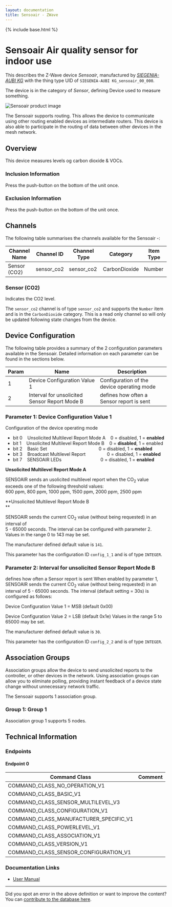```yaml
---
layout: documentation
title: Sensoair - ZWave
---
```


{% include base.html %}

# Sensoair Air quality sensor for indoor use
This describes the Z-Wave device *Sensoair*, manufactured by *[SIEGENIA-AUBI KG](https://www.siegenia.com)* with the thing type UID of ```SIEGENIA-AUBI KG_sensoair_00_000```.

The device is in the category of *Sensor*, defining Device used to measure something.

![Sensoair product image](https://opensmarthouse.org/assets/zwave/attachments/451/sensoair.jpeg)


The Sensoair supports routing. This allows the device to communicate using other routing enabled devices as intermediate routers.  This device is also able to participate in the routing of data between other devices in the mesh network.

## Overview

This device measures levels og carbon dioxide & VOCs.

### Inclusion Information

Press the push-button on the bottom of the unit once.

### Exclusion Information

Press the push-button on the bottom of the unit once.

## Channels

The following table summarises the channels available for the Sensoair -:

| Channel Name | Channel ID | Channel Type | Category | Item Type |
|--------------|------------|--------------|----------|-----------|
| Sensor (CO2) | sensor_co2 | sensor_co2 | CarbonDioxide | Number | 

### Sensor (CO2)
Indicates the CO2 level.

The ```sensor_co2``` channel is of type ```sensor_co2``` and supports the ```Number``` item and is in the ```CarbonDioxide``` category. This is a read only channel so will only be updated following state changes from the device.



## Device Configuration

The following table provides a summary of the 2 configuration parameters available in the Sensoair.
Detailed information on each parameter can be found in the sections below.

| Param | Name  | Description |
|-------|-------|-------------|
| 1 | Device Configuration Value 1 | Configuration of the device operating mode |
| 2 | Interval for unsolicited Sensor Report Mode B | defines how often a Sensor report is sent |

### Parameter 1: Device Configuration Value 1

Configuration of the device operating mode
  * bit 0    Unsolicited Multilevel Report Mode A    0 = disabled, 1 = **enabled**
  * bit 1    Unsolicited Multilevel Report Mode B    0 = **disabled**, 1 = enabled
  * bit 2    Basic Set                                         0 = disabled, 1 = **enabled**
  * bit 3    Broadcast Multilevel Report                 0 = disabled, 1 = **enabled**
  * bit 7    SENSOAIR LEDs                               0 = disabled, 1 = **enabled**

**Unsolicited Multilevel Report Mode A**

SENSOAIR sends an usolicited multilevel report when the CO<sub>2</sub> value  
exceeds one of the following threshold values:  
600 ppm, 800 ppm, 1000 ppm, 1500 ppm, 2000 ppm, 2500 ppm

**Unsolicited Multilevel Report Mode B  
** 

SENSOAIR sends the current CO<sub>2</sub> value (without being requested) in an interval of  
5 - 65000 seconds. The interval can be configured with parameter 2.
Values in the range 0 to 143 may be set.

The manufacturer defined default value is ```141```.

This parameter has the configuration ID ```config_1_1``` and is of type ```INTEGER```.


### Parameter 2: Interval for unsolicited Sensor Report Mode B

defines how often a Sensor report is sent
When enabled by parameter 1, SENSOAIR sends the current CO<sub>2</sub> value (without being requested) in an interval of 5 - 65000 seconds. The interval (default setting = 30s) is configured as follows:

Device Configuration Value 1 = MSB (default 0x00)

Device Configuration Value 2 = LSB (default 0x1e)
Values in the range 5 to 65000 may be set.

The manufacturer defined default value is ```30```.

This parameter has the configuration ID ```config_2_2``` and is of type ```INTEGER```.


## Association Groups

Association groups allow the device to send unsolicited reports to the controller, or other devices in the network. Using association groups can allow you to eliminate polling, providing instant feedback of a device state change without unnecessary network traffic.

The Sensoair supports 1 association group.

### Group 1: Group 1


Association group 1 supports 5 nodes.

## Technical Information

### Endpoints

#### Endpoint 0

| Command Class | Comment |
|---------------|---------|
| COMMAND_CLASS_NO_OPERATION_V1| |
| COMMAND_CLASS_BASIC_V1| |
| COMMAND_CLASS_SENSOR_MULTILEVEL_V3| |
| COMMAND_CLASS_CONFIGURATION_V1| |
| COMMAND_CLASS_MANUFACTURER_SPECIFIC_V1| |
| COMMAND_CLASS_POWERLEVEL_V1| |
| COMMAND_CLASS_ASSOCIATION_V1| |
| COMMAND_CLASS_VERSION_V1| |
| COMMAND_CLASS_SENSOR_CONFIGURATION_V1| |

### Documentation Links

* [User Manual](https://www.opensmarthouse.org/zwavedatabase/451/co2-eng.pdf)

---

Did you spot an error in the above definition or want to improve the content?
You can [contribute to the database here](https://www.opensmarthouse.org/zwavedatabase/451).
